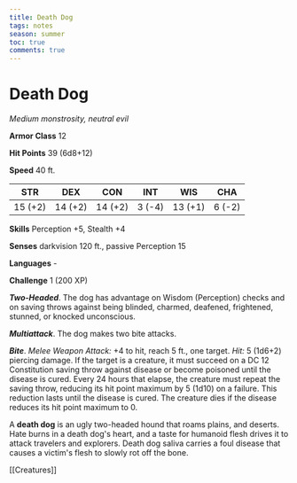 ---title: Death Dogtags: notesseason: summertoc: truecomments: true---
# Death Dog

*Medium monstrosity, neutral evil*

**Armor Class** 12

**Hit Points** 39 (6d8+12)

**Speed** 40 ft.

| STR     | DEX     | CON     | INT    | WIS     | CHA    |
|---------|---------|---------|--------|---------|--------|
| 15 (+2) | 14 (+2) | 14 (+2) | 3 (-4) | 13 (+1) | 6 (-2) |

**Skills** Perception +5, Stealth +4

**Senses** darkvision 120 ft., passive Perception 15

**Languages** -

**Challenge** 1 (200 XP)

***Two-Headed***. The dog has advantage on Wisdom (Perception) checks and on saving throws against being blinded, charmed, deafened, frightened, stunned, or knocked unconscious.


***Multiattack***. The dog makes two bite attacks.

***Bite***. *Melee Weapon Attack:* +4 to hit, reach 5 ft., one target. *Hit:* 5 (1d6+2) piercing damage. If the target is a creature, it must succeed on a DC 12 Constitution saving throw against disease or become poisoned until the disease is cured. Every 24 hours that elapse, the creature must repeat the saving throw, reducing its hit point maximum by 5 (1d10) on a failure. This reduction lasts until the disease is cured. The creature dies if the disease reduces its hit point maximum to 0.

A **death dog** is an ugly two-headed hound that roams plains, and deserts. Hate burns in a death dog's heart, and a taste for humanoid flesh drives it to attack travelers and explorers. Death dog saliva carries a foul disease that causes a victim's flesh to slowly rot off the bone.


[[Creatures]]
